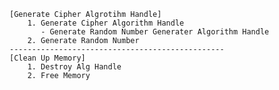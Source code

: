     [Generate Cipher Algrotihm Handle]
        1. Generate Cipher Algorithm Handle
           - Generate Random Number Generater Algorithm Handle
        2. Generate Random Number 
    ------------------------------------------------
    [Clean Up Memory]
        1. Destroy Alg Handle
        2. Free Memory 
 
